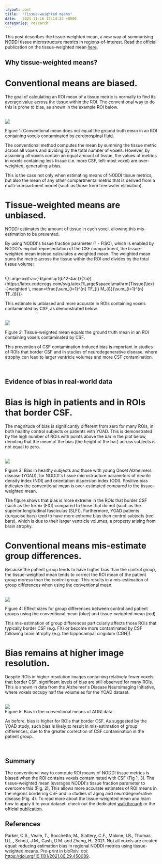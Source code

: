```yaml
---
layout: post
title:  "Tissue-weighted means"
date:   2021-11-16 12:14:23 +0000
categories: research
---
```


This post describes the tissue-weighted mean, a new way of summarising NODDI tissue microstructure metrics in regions-of-interest.
Read the official publication on the tissue-weighted mean [here][tissue-weighted-mean-preprint].


## Why tissue-weighted means?

# Conventional means are biased.

The goal of calculating an ROI mean of a tissue metric is normally to find its average value across the tissue within the ROI. The conventional way to do this is prone to bias, as shown in the example ROI below.

<br/>
<img src="{{ site.url }}/fig1.png">
<br/>

Figure 1: Conventional mean does not equal the ground truth mean in an ROI containing voxels contaminated by cerebrospinal fluid.

The conventional method computes the mean by summing the tissue metric across all voxels and dividing by the total number of voxels. However, by assuming all voxels contain an equal amount of tissue, the values of metrics in voxels containing less tissue (i.e. more CSF, left-most voxel) are over-weighted, generating a bias. 

This is the case not only when estimating means of NODDI tissue metrics, but also the mean of any other compartmental metric that is derived from a multi-compartment model (such as those from free water elimiation).

# Tissue-weighted means are unbiased.

NODDI estimates the amount of tissue in each voxel, allowing this mis-estimation to be prevented. 

By using NODDI's tissue fraction parameter (1 - FISO), which is enabled by NODDI's explicit representation of the CSF compartment, the tissue-weighted mean instead calculates a weighted mean. The weighted mean sums the metric across the tissue within the ROI and divides by the total tissue volume:

<br/>
![\Large x=\frac{-b\pm\sqrt{b^2-4ac}}{2a}](https://latex.codecogs.com/svg.latex?\Large&space;\mathrm{Tissue{\text -}weighted \, mean=\frac{\sum_{i=1}^{n} TF_{i} M_{i}}{\sum_{i=1}^{n} TF_{i}}})
<br/>

This estimate is unbiased and more accurate in ROIs containing voxels contaminated by CSF, as demonstrated below.

<br/>
<img src="{{ site.url }}/fig2.png">
<br/>

Figure 2: Tissue-weighted mean equals the ground truth mean in an ROI containing voxels contaminated by CSF.

[comment]: <> (<img src="https://render.githubusercontent.com/render/math?math=\frac{1}{2}">)

This prevention of CSF contamination-induced bias is important in studies of ROIs that border CSF and in studies of neurodegenerative disease, where atrophy can lead to larger ventricle volumes and more CSF contamination.

<br/>

## Evidence of bias in real-world data

# Bias is high in patients and in ROIs that border CSF.

The magnitude of bias is significantly different from zero for many ROIs, in both healthy control subjects or patients with YOAD. This is demonstrated by the high number of ROIs with points above the bar in the plot below, denoting that the mean of the bias (the height of the bar) across subjects is not equal to zero.

<br/>
<img src="{{ site.url }}/fig3.png">
<br/>

Figure 3: Bias in healthy subjects and those with young Onset Alzheimers disease (YOAD), for NODDI's tissue microstructure parameters of neurite density index (NDI) and orientation dispersion index (ODI). Positive bias indicates the conventional mean is over-estimated compared to the tissue-weighted mean.

The figure shows that bias is more extreme in the ROIs that border CSF (such as the fornix (FX)) compared to those that do not (such as the superior longitudinal fasciculus (SLF)). Furthermore, YOAD patients (turquoise bars) tend to have more extreme bias than control subjects (red bars), which is due to their larger ventricle volumes, a property arising from brain atrophy.

# Conventional means mis-estimate group differences.


Because the patient group tends to have higher bias than the control group, the tissue-weighted mean tends to correct the ROI mean of the patient group moreso than the control group. This results in a mis-estimation of group differences when using the conventional mean.

<br/>
<img src="{{ site.url }}/fig4.png">
<br/>

Figure 4: Effect sizes for group differences between control and patient groups using the conventional mean (blue) and tissue-weighted mean (red).

This mis-estimation of group differences particularly affects those ROIs that typically border CSF (e.g. FX) or become more contaminated by CSF following brain atrophy (e.g. the hippocampal cingulum (CGH)).

# Bias remains at higher image resolution.

Despite ROIs in higher resolution images containing relatively fewer voxels that border CSF, significant levels of bias are still observed for many ROIs. This is shown in data from the Alzheimer's Disease Neuroimaging Initiative, where voxels occupy half the volume as for the YOAD dataset.

<br/>
<img src="{{ site.url }}/fig5.png">
<br/>
Figure 5: Bias in the conventional means of ADNI data.

As before, bias is higher for ROIs that border CSF. As suggested by the YOAD study, such bias is likely to result in mis-estimation of group differences, due to the greater correction of CSF contamination in the patient group.

<br/>

## Summary

The conventional way to compute ROI means of NODDI tissue metrics is biased when the ROI contains voxels contaminated with CSF (Fig 1, 3). The tissue-weighted mean leverages NODDI's tissue fraction parameter to overcome this (Fig. 2). This allows more accurate estimates of ROI means in the regions bordering CSF and in studies of aging and neurodegenerative disease (Fig. 4). To read more about the tissue-weighted mean and learn how to apply it to your dataset, check out the dedicated [walkthrough][tissue-weighted-mean-walkthrough] or the official [publication][tissue-weighted-mean-preprint].

## References

Parker, C.S., Veale, T., Bocchetta, M., Slattery, C.F., Malone, I.B., Thomas, D.L., Schott, J.M., Cash, D.M. and Zhang, H., 2021. Not all voxels are created equal: reducing estimation bias in regional NODDI metrics using tissue-weighted means. Pre-print in bioRxiv. doi: https://doi.org/10.1101/2021.06.29.450089.


[tissue-weighted-mean-preprint]: https://www.biorxiv.org/content/10.1101/2021.06.29.450089v3.abstract
[tissue-weighted-mean-walkthrough]: https://github.com/tdveale/TissueWeightedMean

